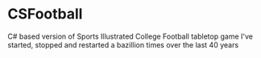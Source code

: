 # CSFootball
C#  based version of Sports Illustrated College Football tabletop game I've started, stopped and restarted a bazillion times over the last 40 years
